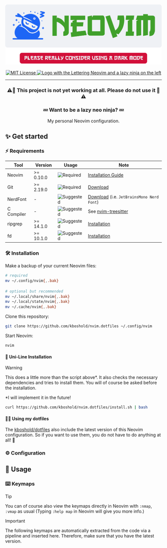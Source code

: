 <div align='center'>
   <p>
      <a href="https://github.com/kpalatzky/nvim.dotfiles#is=awesome">
         <picture>
            <source media="(prefers-color-scheme: dark)" type="image/svg+xml" srcset="./docs/assets/logo_dark.svg">
            <img alt="Logo with the Lettering Neovim and a lazy ninja on the left" src="./docs/assets/logo_light.svg">
         </picture>
      </a>
   </p>
   <p>
      <a href="https://github.com/kpalatzky/nvim.dotfiles/blob/master/LICENSE">
         <picture>
            <source media="(prefers-color-scheme: dark)" type="image/svg+xml" srcset="https://img.shields.io/github/license/kpalatzky/nvim.dotfiles.svg?color=cba6f7&labelColor=b4befe">
            <img src="https://img.shields.io/github/license/kpalatzky/nvim.dotfiles.svg?color=8839ef" alt="MIT License"/>
         </picture>
      </a>
      <a href="https://github.com/neovim/neovim#is-also-awesome">
         <picture>
            <source media="(prefers-color-scheme: dark)" type="image/svg+xml" srcset="https://img.shields.io/badge/%3E%3D0.10.0-a6e3a1?logo=neovim&label=neovim&labelColor=74c7ec&logoColor=313244">
            <img alt="Logo with the Lettering Neovim and a lazy ninja on the left" src="https://img.shields.io/badge/%3E%3D0.10.0-40a02b?logo=neovim&label=neovim&labelColor=1e66f5">
         </picture>
       </a>
   </p>
   <hr>
   <p>
      <h3>⚠️🚧 This project is not yet working at all. Please do not use it 🚧⚠️<h3>
      <h3>💤 Want to be a lazy neo ninja? 💤</h3>
      <div>My personal Neovim configuration.</div>
   </p>
</div>

## ✨ Get started

### ⚡️ Requirements

| Tool       | Version   | Usage                                                                                 | Note                                                                                                      |
| ---------- | --------- | ------------------------------------------------------------------------------------- | --------------------------------------------------------------------------------------------------------- |
| Neovim     | >= 0.10.0  | <img src="https://img.shields.io/badge/required-800000?style=flat" alt="Required"/>   | [Installation Guide](https://github.com/neovim/neovim/blob/master/INSTALL.md#is-also-awesome)             |
| Git        | >= 2.19.0 | <img src="https://img.shields.io/badge/required-800000?style=flat" alt="Required"/>   | [Download](https://git-scm.com/downloads#is-also-awesome)                                                 |
| NerdFont   | -         | <img src="https://img.shields.io/badge/suggested-392361?style=flat" alt="Suggested"/> | [Download](https://www.nerdfonts.com/font-downloads#is-also-awesome) (i.e. `JetBrainsMono Nerd Font`)     |
| C Compiler | -         | <img src="https://img.shields.io/badge/suggested-392361?style=flat" alt="Suggested"/> | See [nvim-treesitter](https://github.com/nvim-treesitter/nvim-treesitter?tab=readme-ov-file#requirements) |
| ripgrep    | >= 14.1.0 | <img src="https://img.shields.io/badge/suggested-392361?style=flat" alt="Suggested"/> | [Installation](https://github.com/BurntSushi/ripgrep?tab=readme-ov-file#installation)                     |
| fd         | >= 10.1.0 | <img src="https://img.shields.io/badge/suggested-392361?style=flat" alt="Suggested"/> | [Installation](https://github.com/sharkdp/fd?tab=readme-ov-file#installation)                             |


### 🛠️ Installation

Make a backup of your current Neovim files:

```sh
# required
mv ~/.config/nvim{,.bak}

# optional but recommended
mv ~/.local/share/nvim{,.bak}
mv ~/.local/state/nvim{,.bak}
mv ~/.cache/nvim{,.bak}
```

Clone this repository:

```sh
git clone https://github.com/kboshold/nvim.dotfiles ~/.config/nvim
```

Start Neovim:
```sh
nvim
```

#### 🦄 Uni-Line Installation

> [!WARNING]  
> This does a little more than the script above*. It also checks the necessary dependencies and tries to install them.
> You will of course be asked before the installation. 
> 
> *I will implement it in the future!

```sh
curl https://github.com/kboshold/nvim.dotfiles/install.sh | bash
```

#### 🧙‍♂️ Using my dotfiles

The [kboshold/dotfiles](https://github.com/kboshold/dotfiles) also include the latest version of this Neovim configuration. So if you want to use them, you do not have to do anything at all! 🤯

### ⚙️ Configuration



## 🫅 Usage

### ⌨️ Keymaps

> [!TIP]  
> You can of course also view the keymaps directly in Neovim with `:nmap`, `:vmap` as usual (Typing `:help map` in Neovim will give you more info.)


> [!IMPORTANT]  
> The following keymaps are automatically extracted from the code via a pipeline and inserted here. Therefore, make sure that you have the latest version. 

<!-- generated-keymaps-start --!>

<!-- generated-keymaps-end --!>
